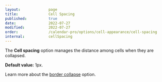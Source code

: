 ```yaml
---
layout:             page
title:              Cell Spacing
published:          true
date:               2022-07-27
modified:           2022-07-27
order:              /calendar-pro/options/cell-appearance/cell-spacing
internal:           cellSpacing
---
```

The **Cell spacing** option manages the distance among cells when they are collapsed.

**Default value:** 1px.

Learn more about the [border collapse](./border-collapse.md) option.
